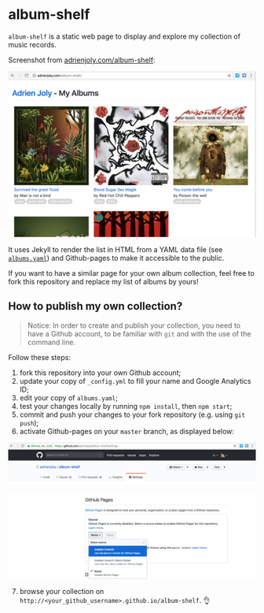 # album-shelf

`album-shelf` is a static web page to display and explore my collection of music records.

Screenshot from [adrienjoly.com/album-shelf](https://adrienjoly.com/album-shelf):

![collection of albums screenshot](./docs/screenshot.png)

It uses Jekyll to render the list in HTML from a YAML data file (see [`albums.yaml`](./_data/albums.yaml)) and Github-pages to make it accessible to the public.

If you want to have a similar page for your own album collection, feel free to fork this repository and replace my list of albums by yours!

## How to publish my own collection?

> Notice: In order to create and publish your collection, you need to have a Github account, to be familiar with `git` and with the use of the command line.

Follow these steps:

1. fork this repository into your own Github account;
2. update your copy of `_config.yml` to fill your name and Google Analytics ID;
3. edit your copy of `albums.yaml`;
4. test your changes locally by running `npm install`, then `npm start`;
5. commit and push your changes to your fork repository (e.g. using `git push`);
6. activate Github-pages on your `master` branch, as displayed below:

![go to the settings tab of your repo](./docs/github-repo-settings.png)

![activate github-pages on your master branch](./docs/github-repo-pages.png)

7. browse your collection on `http://<your_github_username>.github.io/album-shelf`. 👌
